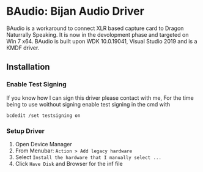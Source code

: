# BAudio: Bijan Audio Driver
BAudio is a workaround to connect XLR based capture card to Dragon Naturrally Speaking. It is now in the devolopment phase and targeted on Win 7 x64.
BAudio is built upon WDK 10.0.19041, Visual Studio 2019 and is a KMDF driver.

## Installation
### Enable Test Signing
If you know how I can sign this driver please contact with me, For the time being to use woithout signing enable test signing in the cmd with
```
bcdedit /set testsigning on
```

### Setup Driver
1. Open Device Manager
2. From Menubar: `Action > Add legacy hardware`
3. Select `Install the hardware that I manually select ...`
4. Click `Have Disk` and Browser for the inf file

